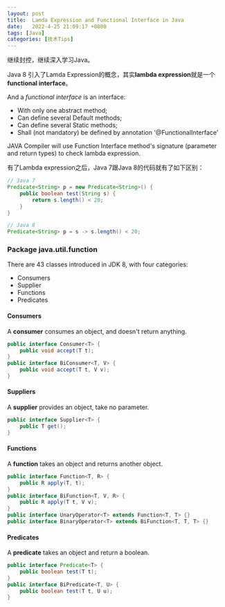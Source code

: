 ```yaml
---
layout: post
title:  Lamda Expression and Functional Interface in Java
date:   2022-4-25 21:09:17 +0800
tags: [Java]
categories: [技术Tips]
---
```


继续封控，继续深入学习Java。


Java 8 引入了Lamda Expression的概念，其实**lambda expression**就是一个**functional interface**。


And a *functional interface* is an interface:
- With only one abstract method;
- Can define several Default methods;
- Can define several Static methods;
- Shall (not mandatory) be defined by annotation '@FunctionalInterface'
 
JAVA Compiler will use Function Interface method's signature (parameter and return types) to check lambda expression.

有了Lambda expression之后，Java 7跟Java 8的代码就有了如下区别：

```java
// Java 7
Predicate<String> p = new Predicate<String>() {
    public boolean test(String s) {
        return s.length() < 20;
    }
}

// Java 8
Predicate<String> p = s -> s.length() < 20;
```

### Package java.util.function

There are 43 classes introduced in JDK 8, with four categories:
- Consumers
- Supplier
- Functions
- Predicates

#### Consumers

A **consumer** consumes an object, and doesn't return anything. 


```java
public interface Consumer<T> {
    public void accept(T t);
}
public interface BiConsumer<T, V> {
    public void accept(T t, V v);
}
```

#### Suppliers

A **supplier** provides an object, take no parameter. 


```java
public interface Supplier<T> {
    public T get();
}
```

#### Functions

A **function** takes an object and returns another object.

```java
public interface Function<T, R> {
    public R apply(T, t);
}
public interface BiFunction<T, V, R> {
    public R apply(T t, V v);
}
public interface UnaryOperator<T> extends Function<T, T> {}
public interface BinaryOperator<T> extends BiFunction<T, T, T> {}
```

#### Predicates

A **predicate** takes an object and return a boolean.

```java
public interface Predicate<T> {
    public boolean test(T t);
}
public interface BiPredicate<T, U> {
    public boolean test(T t, U u);
}
```
